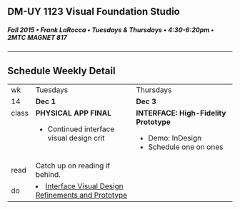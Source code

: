 ## DM-UY 1123 Visual Foundation Studio
##### Fall 2015 • Frank LaRocca • Tuesdays & Thursdays • 4:30-6:20pm • 2MTC MAGNET 817 
---
## Schedule Weekly Detail

<table>
<tr>
<td>wk</td>
<td>Tuesdays</td>
<td>Thursdays</td>
</tr>
<tr>
  <td valign="top">14</td>
  <td valign="top" width="48%"><strong>Dec 1</strong></td>
  <td valign="top" width="48%"><strong>Dec 3</strong></td>
</tr>

<!-- class -->
<tr>
<td valign="top">class</td>
<td valign="top">
  <strong>PHYSICAL APP FINAL</strong><br>
  <ul>
    <li>Continued interface visual design crit</li>
    </ul>
</td>
<td valign="top">
    <strong>INTERFACE: High-Fidelity Prototype
</strong><br>
    <ul>
    <li>Demo: InDesign</li>
    <li>Schedule one on ones</li>
    </ul>
</td>

</tr>

<!-- reading -->
<tr>
  <td>read</td>
  <td valign="top">Catch up on reading if behind.</td>
  <td valign="top"></td>
</tr>

<!-- do -->
<tr>
  <td>do</td>
  <td valign="top">
    <li><a href="../projects/project_interface.md">Interface Visual Design Refinements and Prototype</a></li>
  </td>
  <td valign="top" >
    
  </td>
</tr>
</table>
